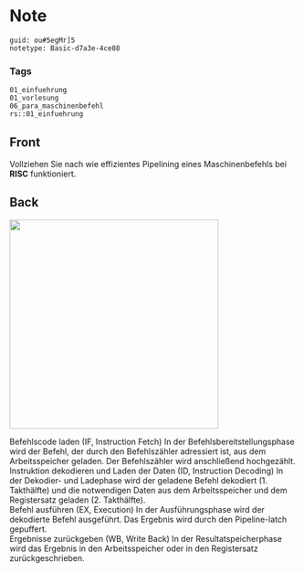 # Note
```
guid: ou#5egMr]5
notetype: Basic-d7a3e-4ce08
```

### Tags
```
01_einfuehrung
01_vorlesung
06_para_maschinenbefehl
rs::01_einfuehrung
```

## Front
<p>Vollziehen Sie nach wie effizientes Pipelining eines
Maschinenbefehls bei <b>RISC</b> funktioniert.

## Back
<p><img src="1du6H7cZxJTBJp7ZjMhv.png" style="width: 366px;">
<dl>
  <dt>Befehlscode laden (IF, Instruction Fetch) In der
  Befehlsbereitstellungsphase wird der Befehl, der durch den
  Befehlszähler adressiert ist, aus dem Arbeitsspeicher geladen.
  Der Befehlszähler wird anschließend hochgezählt.
  <dt>Instruktion dekodieren und Laden der Daten (ID, Instruction
  Decoding) In der Dekodier- und Ladephase wird der geladene Befehl
  dekodiert (1. Takthälfte) und die notwendigen Daten aus dem
  Arbeitsspeicher und dem Registersatz geladen (2. Takthälfte).
  <dt>Befehl ausführen (EX, Execution) In der Ausführungsphase wird
  der dekodierte Befehl ausgeführt. Das Ergebnis wird durch den
  Pipeline-latch gepuffert.
  <dt>Ergebnisse zurückgeben (WB, Write Back) In der
  Resultatspeicherphase wird das Ergebnis in den Arbeitsspeicher
  oder in den Registersatz zurückgeschrieben.
</dl>
